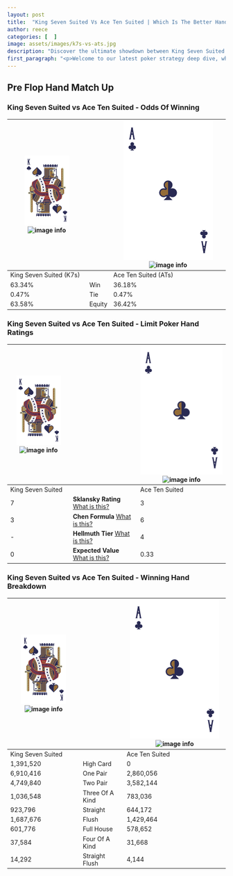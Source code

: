 ```yaml
---
layout: post
title:  "King Seven Suited Vs Ace Ten Suited | Which Is The Better Hand In Poker? A Complete Guide"
author: reece
categories: [  ]
image: assets/images/k7s-vs-ats.jpg
description: "Discover the ultimate showdown between King Seven Suited and Ace Ten Suited in poker! Uncover the odds, strategies, and scenarios where one hand triumphs over the other. Get ready to up your poker game with this thrilling analysis."
first_paragraph: "<p>Welcome to our latest poker strategy deep dive, where we're pitting two distinct hands against each other in a high-stakes showdown: King Seven Suited vs Ace Ten Suited.</p><p>In the dynamic world of poker, every decision counts, and knowing which hand holds the upper hand is key to your success at the table.</p><p>In this article, we'll dissect these two hands, explore the scenarios where one dominates the other, and equip you with the knowledge to make strategic choices that can tip the odds in your favor.</p><p>Get ready to unravel the intriguing dynamics of these poker hands and elevate your game to new heights.</p>"
---
```




[comment]: # (sp0)

## Pre Flop Hand Match Up

<div class="table hand-ratings" markdown="1"> 



### King Seven Suited vs Ace Ten Suited - Odds Of Winning


    
| ![image info](assets/images/hand1/K.png) ![image info](assets/images/hand1/7s.png) |  | ![image info](assets/images/hand2/A.png) ![image info](assets/images/hand2/Ts.png) |
| -------- | -------- | -------- |
| King Seven Suited (K7s) |  | Ace Ten Suited (ATs) |
| 63.34% | Win | 36.18% |
| 0.47% | Tie | 0.47% |
| 63.58% | Equity | 36.42% |




[comment]: # (sp1)



### King Seven Suited vs Ace Ten Suited - Limit Poker Hand Ratings


    
| ![image info](assets/images/hand1/K.png) ![image info](assets/images/hand1/7s.png) |  | ![image info](assets/images/hand2/A.png) ![image info](assets/images/hand2/Ts.png) |
| -------- | -------- | -------- |
| King Seven Suited |  | Ace Ten Suited |
| 7 | **Sklansky Rating** [What is this?](/sklansky-rating-explained) | 3 |
| 3 | **Chen Formula** [What is this?](/chen-formula-explained) | 6 |
| - | **Hellmuth Tier** [What is this?](/Hellmuth-tier-explained) | 4 |
| 0 | **Expected Value** [What is this?](/expected-value-explained) | 0.33 |




[comment]: # (sp2)



### King Seven Suited vs Ace Ten Suited - Winning Hand Breakdown


    
| ![image info](assets/images/hand1/K.png) ![image info](assets/images/hand1/7s.png) |  | ![image info](assets/images/hand2/A.png) ![image info](assets/images/hand2/Ts.png) |
| -------- | -------- | -------- |
| King Seven Suited |  | Ace Ten Suited |
| 1,391,520 | High Card | 0 |
| 6,910,416 | One Pair | 2,860,056 |
| 4,749,840 | Two Pair | 3,582,144 |
| 1,036,548 | Three Of A Kind | 783,036 |
| 923,796 | Straight | 644,172 |
| 1,687,676 | Flush | 1,429,464 |
| 601,776 | Full House | 578,652 |
| 37,584 | Four Of A Kind | 31,668 |
| 14,292 | Straight Flush | 4,144 |




[comment]: # (sp3)



</div>

[comment]: # (sp4)



[comment]: # (sp5)

